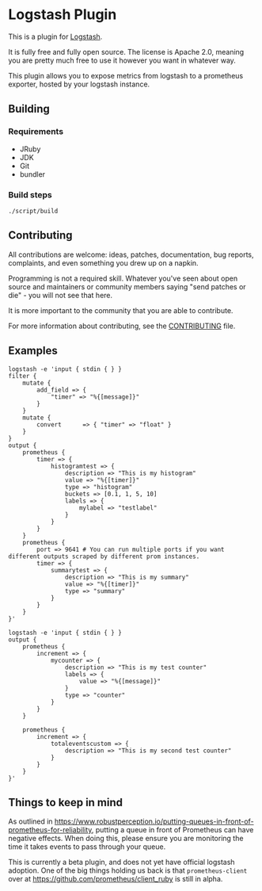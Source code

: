 # Logstash Plugin

This is a plugin for [Logstash](https://github.com/elastic/logstash).

It is fully free and fully open source. The license is Apache 2.0, meaning you are pretty much free to use it however you want in whatever way.

This plugin allows you to expose metrics from logstash to a prometheus exporter, hosted by your logstash instance.


## Building

### Requirements
- JRuby
- JDK
- Git
- bundler

### Build steps

`./script/build`

## Contributing

All contributions are welcome: ideas, patches, documentation, bug reports, complaints, and even something you drew up on a napkin.

Programming is not a required skill. Whatever you've seen about open source and maintainers or community members  saying "send patches or die" - you will not see that here.

It is more important to the community that you are able to contribute.

For more information about contributing, see the [CONTRIBUTING](https://github.com/elastic/logstash/blob/master/CONTRIBUTING.md) file.

## Examples

```
logstash -e 'input { stdin { } } 
filter {
	mutate {
		add_field => {
			"timer" => "%{[message]}"
		}
	}
	mutate {
		convert      => { "timer" => "float" }
	}
}
output {
	prometheus {
		timer => {
			histogramtest => {
				description => "This is my histogram"
				value => "%{[timer]}"
				type => "histogram"
				buckets => [0.1, 1, 5, 10]
				labels => {
					mylabel => "testlabel" 
				}
			}
		}
	}
	prometheus {
		port => 9641 # You can run multiple ports if you want different outputs scraped by different prom instances.
		timer => {
			summarytest => {
				description => "This is my summary"
				value => "%{[timer]}"
				type => "summary"
			}
		}
	}
}'
```

```
logstash -e 'input { stdin { } } 
output {
	prometheus {
		increment => {
			mycounter => {
				description => "This is my test counter"
				labels => {
					value => "%{[message]}" 
				}
				type => "counter"
			}
		}
	}

	prometheus {
		increment => {
			totaleventscustom => {
				description => "This is my second test counter"
			}
		}
	}
}'
```

## Things to keep in mind

As outlined in https://www.robustperception.io/putting-queues-in-front-of-prometheus-for-reliability, putting a queue in front of Prometheus can have negative effects. When doing this, please ensure you are monitoring the time it takes events to pass through your queue.

This is currently a beta plugin, and does not yet have official logstash adoption. One of the big things holding us back is that `prometheus-client` over at https://github.com/prometheus/client_ruby is still in alpha.